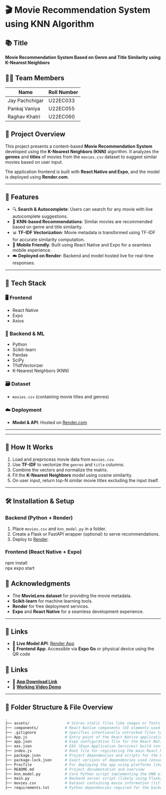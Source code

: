 # 🎬 Movie Recommendation System using KNN Algorithm

## 📚 Title
**Movie Recommendation System Based on Genre and Title Similarity using K-Nearest Neighbors**

## 👨‍💻 Team Members

| Name             | Roll Number     |
|------------------|-----------------|
| Jay Pachchigar    | U22EC033       |
| Pankaj Vaniya        | U22EC055        |
| Raghav Khatri       | U22EC060        |

## 📝 Project Overview

This project presents a content-based **Movie Recommendation System** developed using the **K-Nearest Neighbors (KNN)** algorithm. It analyzes the **genres** and **titles** of movies from the `movies.csv` dataset to suggest similar movies based on user input.

The application frontend is built with **React Native and Expo**, and the model is deployed using **Render.com**.

---

## 🚀 Features

- 🔍 **Search & Autocomplete**: Users can search for any movie with live autocomplete suggestions.
- 🎯 **KNN-based Recommendations**: Similar movies are recommended based on genre and title similarity.
- 📊 **TF-IDF Vectorization**: Movie metadata is transformed using TF-IDF for accurate similarity computation.
- 📱 **Mobile Friendly**: Built using React Native and Expo for a seamless mobile experience.
- ☁️ **Deployed on Render**: Backend and model hosted live for real-time responses.

---

## 🧠 Tech Stack

### 🖥️ Frontend
- React Native
- Expo
- Axios

### 🧪 Backend & ML
- Python
- Scikit-learn
- Pandas
- SciPy
- TfidfVectorizer
- K-Nearest Neighbors (KNN)

### 🗃️ Dataset
- `movies.csv` (containing movie titles and genres)

### ☁️ Deployment
- **Model & API**: Hosted on [Render.com](https://render.com)

---


---

## 🔧 How It Works

1. Load and preprocess movie data from `movies.csv`.
2. Use **TF-IDF** to vectorize the `genres` and `title` columns.
3. Combine the vectors and normalize the matrix.
4. Fit the **K-Nearest Neighbors** model using cosine similarity.
5. On user input, return top-N similar movie titles excluding the input itself.

---

## 🛠️ Installation & Setup

### Backend (Python + Render)

1. Place `movies.csv` and `knn_model.py` in a folder.
2. Create a Flask or FastAPI wrapper (optional) to serve recommendations.
3. Deploy to [Render](https://render.com).

### Frontend (React Native + Expo)


npm install             
npx expo start

## 🙌 Acknowledgments

- The **MovieLens dataset** for providing the movie metadata.
- **Scikit-learn** for machine learning tools.
- **Render** for free deployment services.
- **Expo** and **React Native** for a seamless development experience.

---

## 📎 Links

- 🔗 **Live Model API**: [Render App](https://your-render-link.com)
- 📱 **Frontend App**: Accessible via **Expo Go** or physical device using the QR code

## 📎 Links



- 📱 **[App Download Link](https://drive.google.com/file/d/1_lqKxe57jA0G3o7kkxO2IMYs50Pc0pOW/view?usp=sharing)**
- 🎥 **[Working Video Demo](https://drive.google.com/file/d/1RaAhfgDoUoT397mk2VAh_Fx4px9d9Vgi/view?usp=sharing)**
---

## 📁 Folder Structure & File Overview

```bash
.
├── assets/                 # Stores static files like images or fonts used by the frontend
├── components/            # React Native components (UI elements used in App.js)
├── .gitignore             # Specifies intentionally untracked files to ignore by Git
├── App.js                 # Entry point of the React Native application (renders UI)
├── app.json               # Expo configuration file for the React Native app
├── eas.json               # EAS (Expo Application Services) build configuration
├── index.js               # Root file for registering the main React Native app
├── package.json           # Project dependencies and scripts for the React Native app
├── package-lock.json      # Exact versions of dependencies used (ensures reproducible builds)
├── Procfile               # For deploying the app using platforms like Heroku (defines web process)
├── README.md              # Project documentation and overview
├── knn_model.py           # Core Python script implementing the KNN algorithm for movie recommendations
├── main.py                # Backend server script (likely using Flask/FastAPI) to handle requests from frontend
├── movies.csv             # Dataset containing movie information (title, genre, etc.)
├── requirements.txt       # Python dependencies required for the backend
